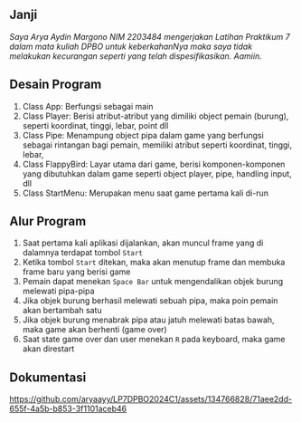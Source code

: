 ## Janji
*Saya Arya Aydin Margono NIM 2203484 mengerjakan
Latihan Praktikum 7 dalam mata kuliah DPBO
untuk keberkahanNya maka saya tidak melakukan kecurangan seperti yang telah dispesifikasikan. Aamiin.*

## Desain Program
1. Class App: Berfungsi sebagai main
2. Class Player: Berisi atribut-atribut yang dimiliki object pemain (burung), seperti koordinat, tinggi, lebar, point dll
3. Class Pipe: Menampung object pipa dalam game yang berfungsi sebagai rintangan bagi pemain, memiliki atribut seperti koordinat, tinggi, lebar,
4. Class FlappyBird: Layar utama dari game, berisi komponen-komponen yang dibutuhkan dalam game seperti object player, pipe, handling input, dll
5. Class StartMenu: Merupakan menu saat game pertama kali di-run

## Alur Program
1. Saat pertama kali aplikasi dijalankan, akan muncul frame yang di dalamnya terdapat tombol `Start`
2. Ketika tombol `Start` ditekan, maka akan menutup frame dan membuka frame baru yang berisi game
3. Pemain dapat menekan `Space Bar` untuk mengendalikan objek burung melewati pipa-pipa
4. Jika objek burung berhasil melewati sebuah pipa, maka poin pemain akan bertambah satu
5. Jika objek burung menabrak pipa atau jatuh melewati batas bawah, maka game akan berhenti (game over)
6. Saat state game over dan user menekan `R` pada keyboard, maka game akan direstart

## Dokumentasi


https://github.com/aryaayy/LP7DPBO2024C1/assets/134766828/71aee2dd-655f-4a5b-b853-3f1101aceb46


